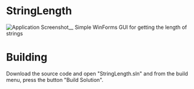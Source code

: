 # StringLength
![Application Screenshot](https://github.com/user-attachments/assets/45284e65-2b9c-46ca-be67-ab9bb912912e)__
Simple WinForms GUI for getting the length of strings
# Building
Download the source code and open "StringLength.sln" and from the build menu, press the button "Build Solution".
